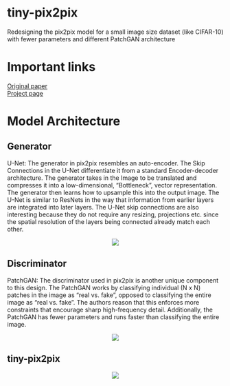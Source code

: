 # tiny-pix2pix

Redesigning the pix2pix model for a small image size dataset (like CIFAR-10) with fewer parameters and different PatchGAN architecture

# Important links
[Original paper](https://arxiv.org/abs/1611.07004) </br>
[Project page](https://phillipi.github.io/pix2pix/) </br>

# Model Architecture

## Generator

U-Net: The generator in pix2pix resembles an auto-encoder. The Skip Connections in the U-Net differentiate it from a standard Encoder-decoder architecture. The generator takes in the Image to be translated and compresses it into a low-dimensional, “Bottleneck”, vector representation. The generator then learns how to upsample this into the output image. The U-Net is similar to ResNets in the way that information from earlier layers are integrated into later layers. The U-Net skip connections are also interesting because they do not require any resizing, projections etc. since the spatial resolution of the layers being connected already match each other.


<p align="center">
  <img src="U-Net.png">
</p>


## Discriminator
PatchGAN: The discriminator used in pix2pix is another unique component to this design. The PatchGAN works by classifying individual (N x N) patches in the image as “real vs. fake”, opposed to classifying the entire image as “real vs. fake”. The authors reason that this enforces more constraints that encourage sharp high-frequency detail. Additionally, the PatchGAN has fewer parameters and runs faster than classifying the entire image.


<p align="center">
  <img src="PatchNet.png">
</p>


## tiny-pix2pix

<p align="center">
  <img src="tiny_pix2pix.png">
</p>

